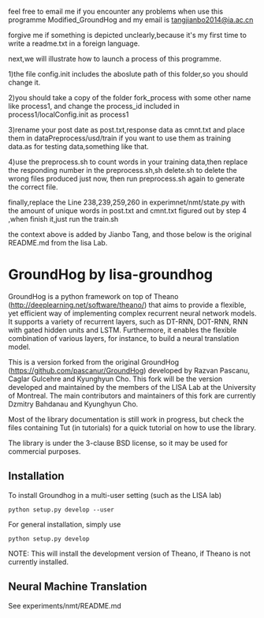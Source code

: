 feel free to email me if you encounter any problems when use this programme Modified_GroundHog
and my email is tangjianbo2014@ia.ac.cn

forgive me if something is depicted unclearly,because it's my first time to write
a readme.txt in a foreign language.

next,we will illustrate  how to launch a process of this programme.

1)the file config.init includes the aboslute path of this folder,so you should change it.

2)you should take a copy of the folder fork_process with some other name like process1,
and change the process_id included in process1/localConfig.init as process1

3)rename your post date as post.txt,response data as cmnt.txt and place them in dataPreprocess/usd/train if you
want to use them as training data.as for testing data,something like that.

4)use the preprocess.sh to count words in your training data,then 
replace the responding number in the preprocess.sh,sh delete.sh to delete the wrong files produced just now,
then run preprocess.sh again to generate the correct file.

finally,replace the Line 238,239,259,260 in experimnet/nmt/state.py with the amount of unique words in post.txt 
and cmnt.txt figured out by step 4 ,when finish it,just run the train.sh










the context above is added by Jianbo Tang,
and those below is the original README.md from the lisa Lab.


GroundHog by lisa-groundhog
===========================

GroundHog is a python framework on top of Theano
(http://deeplearning.net/software/theano/) that aims to provide a flexible, yet
efficient way of implementing complex recurrent neural network models. It
supports a variety of recurrent layers, such as DT-RNN, DOT-RNN, RNN with gated
hidden units and LSTM. Furthermore, it enables the flexible combination of
various layers, for instance, to build a neural translation model.

This is a version forked from the original GroundHog
(https://github.com/pascanur/GroundHog) developed by Razvan Pascanu, Caglar
Gulcehre and Kyunghyun Cho. This fork will be the version developed and
maintained by the members of the LISA Lab at the University of Montreal. The
main contributors and maintainers of this fork are currently Dzmitry Bahdanau
and Kyunghyun Cho.

Most of the library documentation is still work in progress, but check the files
containing Tut (in tutorials) for a quick tutorial on how to use the library.

The library is under the 3-clause BSD license, so it may be used for commercial
purposes. 


Installation
------------
To install Groundhog in a multi-user setting (such as the LISA lab)

``python setup.py develop --user``

For general installation, simply use

``python setup.py develop``

NOTE: This will install the development version of Theano, if Theano is not
currently installed.

Neural Machine Translation
--------------------------

See experiments/nmt/README.md

